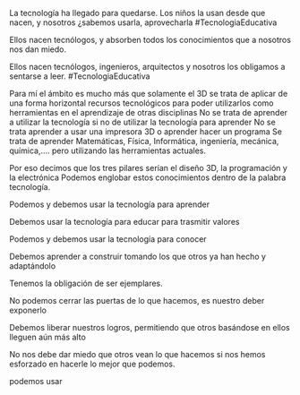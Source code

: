 La tecnología ha llegado para quedarse. Los niños la usan desde que nacen, y nosotros ¿sabemos usarla, aprovecharla #TecnologiaEducativa 

Ellos nacen tecnólogos, y absorben todos los conocimientos que a nosotros nos dan miedo.



Ellos nacen tecnólogos, ingenieros, arquitectos y nosotros los obligamos a sentarse a leer. #TecnologiaEducativa





Para mí el ámbito es mucho más que solamente el 3D 
se trata de aplicar de una forma horizontal recursos tecnológicos para poder utilizarlos como herramientas  en el aprendizaje de otras disciplinas 
No se trata de aprender a utilizar la tecnología si no de utilizar la tecnología para aprender
No se trata aprender a usar una impresora 3D o aprender hacer un programa
Se trata de aprender Matemáticas, Física, Informática, ingeniería, mecánica, química,....  pero utilizando las herramientas actuales.

Por eso decimos que los tres pilares serían el diseño 3D, la programación y la electrónica 
Podemos englobar estos conocimientos dentro de la palabra tecnología.


Podemos y debemos usar la tecnología para aprender

Debemos usar la tecnología para educar para trasmitir valores

Podemos y debemos usar la tecnología para conocer

Debemos aprender a construir tomando los que otros ya han hecho y adaptándolo

Tenemos la obligación de ser ejemplares. 

No podemos cerrar las puertas de lo que hacemos, es nuestro deber exponerlo

Debemos liberar nuestros logros, permitiendo que otros basándose en ellos lleguen aún más alto

No nos debe dar miedo que otros vean lo que hacemos si nos hemos esforzado en hacerle lo mejor que podemos.

podemos usar